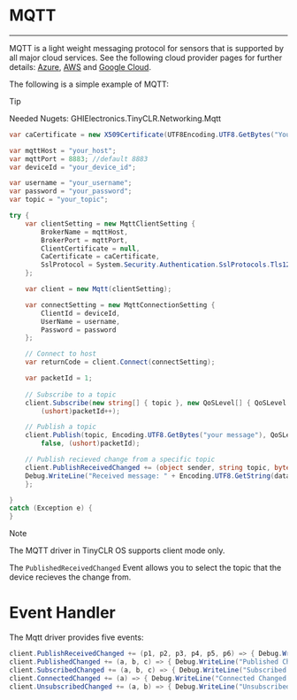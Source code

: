 # MQTT
---

MQTT is a light weight messaging protocol for sensors that is supported by all major cloud services. See the following cloud provider pages for further details: [Azure](azure.md), [AWS](aws.md) and [Google Cloud](google-cloud.md).

The following is a simple example of MQTT:

>[!TIP]
>Needed Nugets: GHIElectronics.TinyCLR.Networking.Mqtt

```cs
var caCertificate = new X509Certificate(UTF8Encoding.UTF8.GetBytes("Your certificate"));

var mqttHost = "your_host";
var mqttPort = 8883; //default 8883
var deviceId = "your_device_id";

var username = "your_username";
var password = "your_password";
var topic = "your_topic";

try {
    var clientSetting = new MqttClientSetting {
        BrokerName = mqttHost,
        BrokerPort = mqttPort,
        ClientCertificate = null,
        CaCertificate = caCertificate,
        SslProtocol = System.Security.Authentication.SslProtocols.Tls12
    };

    var client = new Mqtt(clientSetting);

    var connectSetting = new MqttConnectionSetting {
        ClientId = deviceId,
        UserName = username,
        Password = password
    };

    // Connect to host
    var returnCode = client.Connect(connectSetting);

    var packetId = 1;
                
    // Subscribe to a topic
    client.Subscribe(new string[] { topic }, new QoSLevel[] { QoSLevel.ExactlyOnce },
        (ushort)packetId++);

    // Publish a topic
    client.Publish(topic, Encoding.UTF8.GetBytes("your message"), QoSLevel.MostOnce,
        false, (ushort)packetId);

    // Publish recieved change from a specific topic
    client.PublishReceivedChanged += (object sender, string topic, byte[] data, bool duplicate, QoSLevel qosLevel, bool retain) => {
    Debug.WriteLine("Received message: " + Encoding.UTF8.GetString(data));
    };

}
catch (Exception e) { 
}
```

>[!NOTE]
> The MQTT driver in TinyCLR OS supports client mode only.

The `PublishedReceivedChanged` Event allows you to select the topic that the device recieves the change from.

# Event Handler

The Mqtt driver provides five events:

```cs
client.PublishReceivedChanged += (p1, p2, p3, p4, p5, p6) => { Debug.WriteLine("Received message");};
client.PublishedChanged += (a, b, c) => { Debug.WriteLine("Published Changed."); }; ;
client.SubscribedChanged += (a, b, c) => { Debug.WriteLine("Subscribed Changed."); };
client.ConnectedChanged += (a) => { Debug.WriteLine("Connected Changed."); };
client.UnsubscribedChanged += (a, b) => { Debug.WriteLine("Unsubscribed Changed."); };
```

